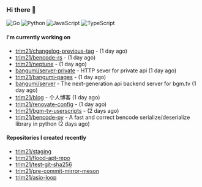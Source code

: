 ### Hi there 👋

![Go](https://img.shields.io/badge/go-%2300ADD8.svg?style=for-the-badge&logo=go&logoColor=white)
![Python](https://img.shields.io/badge/python-3670A0?style=for-the-badge&logo=python&logoColor=ffdd54)
![JavaScript](https://img.shields.io/badge/javascript-%23323330.svg?style=for-the-badge&logo=javascript&logoColor=%23F7DF1E)
![TypeScript](https://img.shields.io/badge/typescript-%23007ACC.svg?style=for-the-badge&logo=typescript&logoColor=white)

#### I'm currently working on

- [trim21/changelog-previous-tag](https://github.com/trim21/changelog-previous-tag) -  (1 day ago)
- [trim21/bencode-rs](https://github.com/trim21/bencode-rs) -  (1 day ago)
- [trim21/neptune](https://github.com/trim21/neptune) -  (1 day ago)
- [bangumi/server-private](https://github.com/bangumi/server-private) - HTTP sever for private api (1 day ago)
- [trim21/bangumi-pages](https://github.com/trim21/bangumi-pages) -  (1 day ago)
- [bangumi/server](https://github.com/bangumi/server) - The next-generation api backend server for bgm.tv (1 day ago)
- [trim21/blog](https://github.com/trim21/blog) - 个人博客 (1 day ago)
- [trim21/renovate-config](https://github.com/trim21/renovate-config) -  (1 day ago)
- [trim21/bgm-tv-userscripts](https://github.com/trim21/bgm-tv-userscripts) -  (2 days ago)
- [trim21/bencode-py](https://github.com/trim21/bencode-py) - A fast and correct bencode serialize/deserialize library in python (2 days ago)

#### Repositories I created recently

- [trim21/staging](https://github.com/trim21/staging)
- [trim21/flood-apt-repo](https://github.com/trim21/flood-apt-repo)
- [trim21/test-git-sha256](https://github.com/trim21/test-git-sha256)
- [trim21/pre-commit-mirror-meson](https://github.com/trim21/pre-commit-mirror-meson)
- [trim21/asio-loop](https://github.com/trim21/asio-loop)
